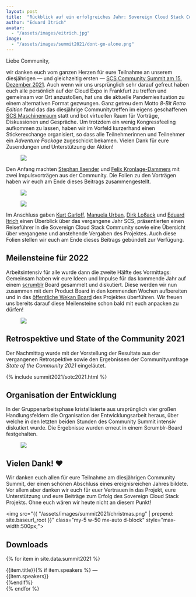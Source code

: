 ```yaml
---
layout: post
title:  "Rückblick auf ein erfolgreiches Jahr: Sovereign Cloud Stack Community Summit 2021"
author: "Eduard Itrich"
avatar: 
  - "/assets/images/eitrich.jpg"
image:
  - "/assets/images/summit2021/dont-go-alone.png"
---
```


Liebe Community,

wir danken euch vom ganzen Herzen für eure Teilnahme an unserem diesjährigen — und gleichzeitig ersten — [SCS Community Summit am 15. Dezember 2021](https://eventyay.com/e/cf85f6e7). Auch wenn wir uns ursprünglich sehr darauf gefreut haben euch alle persönlich auf der Cloud Expo in Frankfurt zu treffen und gemeinsam vor Ort anzustoßen, hat uns die aktuelle Pandemiesituation zu einem alternativen Format gezwungen. Ganz getreu dem Motto *8-Bit Retro Edition* fand das das diesjährige Communitytreffen im eigens geschaffenen [SCS Maschinenraum](https://github.com/SovereignCloudStack/scs-maschinenraum) statt und bot virtuellen Raum für Vorträge, Diskussionen und Gespräche. Um trotzdem ein wenig Kongressfeeling aufkommen zu lassen, haben wir im Vorfeld kurzerhand einen Stickerexchange organisiert, so dass alle Teilnehmerinnen und Teilnehmer ein *Adventure Package* zugeschickt bekamen. Vielen Dank für eure Zusendungen und Unterstützung der Aktion!

<figure class="figure mx-auto d-block" style="width:70%">
  <a href="{{ "/assets/images/summit2021/sticker-exchange-2021.jpg" | prepend: site.baseurl_root }}">
    <img src="{{ "/assets/images/summit2021/sticker-exchange-2021.jpg" | prepend: site.baseurl_root }}" class="figure-img w-100">
  </a>
</figure>

Den Anfang machten [Stephan Ilaender](https://www.linkedin.com/in/stephan-ilaender-128b365/) und [Felix Kronlage-Dammers](https://www.linkedin.com/in/felix-kronlage-dammers-9378a6184/) mit zwei Impulsvorträgen aus der Community. Die Folien zu den Vorträgen haben wir euch am Ende dieses Beitrags zusammengestellt.

<div class="row">
    <div class="col">
        <figure class="figure mx-auto d-block" style="width:70%">
            <a href="{{ "/assets/images/summit2021/screenshot-stephan.png" | prepend: site.baseurl_root }}">
                <img src="{{ "/assets/images/summit2021/screenshot-stephan.png" | prepend: site.baseurl_root }}" class="figure-img w-100">
            </a>
        </figure>
     </div>
    <div class="col">
        <figure class="figure mx-auto d-block" style="width:70%">
            <a href="{{ "/assets/images/summit2021/screenshot-fkr.png" | prepend: site.baseurl_root }}">
                <img src="{{ "/assets/images/summit2021/screenshot-fkr.png" | prepend: site.baseurl_root }}" class="figure-img w-100">
            </a>
        </figure>
    </div>
</div>

Im Anschluss gaben [Kurt Garloff](/garloff), [Manuela Urban](/urban), [Dirk Loßack](/lossack) und [Eduard Itrich](/itrich) einen Überblick über das vergangene Jahr SCS, präsentierten einen Reiseführer in die Sovereign Cloud Stack Community sowie eine Übersicht über vergangene und anstehende Vergaben des Projektes. Auch diese Folien stellen wir euch am Ende dieses Beitrags gebündelt zur Verfügung.

## Meilensteine für 2022

Arbeitsintensiv für alle wurde dann die zweite Hälfte des Vormittags: Gemeinsam haben wir eure Ideen und Impulse für das kommende Jahr auf einem [scrumblr](https://github.com/aliasaria/scrumblr) Board gesammelt und diskutiert. Diese werden wir nun zusammen mit dem Product Board in den kommenden Wochen aufbereiten und in das [öffentliche Wekan Board](https://ms.scs.sovereignit.de/wekan/b/Zi4PKHTuEhugB7bkX/release-planing-r2) des Projektes überführen. Wir freuen uns bereits darauf diese Meilensteine schon bald mit euch anpacken zu dürfen!

<figure class="figure mx-auto d-block" style="width:100%">
  <a href="{{ "/assets/images/summit2021/scrumblr-goals-2022.png" | prepend: site.baseurl_root }}">
    <img src="{{ "/assets/images/summit2021/scrumblr-goals-2022.png" | prepend: site.baseurl_root }}" class="figure-img w-100">
  </a>
</figure>

## Retrospektive und State of the Community 2021

Der Nachmittag wurde mit der Vorstellung der Resultate aus der vergangenen Retrospektive sowie den Ergebnissen der Communityumfrage *State of the Community 2021* eingeläutet.

{% include summit2021/sotc2021.html %}

## Organisation der Entwicklung

In der Gruppenarbeitsphase kristallisierte aus ursprünglich vier großen Handlungsfeldern die Organisation der Entwicklungsarbeit heraus, über welche in den letzten beiden Stunden des Community Summit intensiv diskutiert wurde. Die Ergebnisse wurden erneut in einem Scrumblr-Board festgehalten.

<figure class="figure mx-auto d-block" style="width:100%">
  <a href="{{ "/assets/images/summit2021/scrumblr-organizing.png" | prepend: site.baseurl_root }}">
    <img src="{{ "/assets/images/summit2021/scrumblr-organizing.png" | prepend: site.baseurl_root }}" class="figure-img w-100">
  </a>
</figure>

## Vielen Dank! ❤

Wir danken euch allen für eure Teilnahme am diesjährigen Community Summit, der einen schönen Abschluss eines ereignisreichen Jahres bildete. Vor allem aber danken wir euch für euer Vertrauen in das Projekt, eure Unterstützung und eure Beiträge zum Erfolg des Sovereign Cloud Stack Projekts. Ohne euch wären wir heute nicht an diesem Punkt!

<img src="{{ "/assets/images/summit2021/christmas.png" | prepend: site.baseurl_root }}" class="my-5 w-50 mx-auto d-block" style="max-width:500px;">

## Downloads

{% for item in site.data.summit2021 %}
<div class="list-group-item list-group-item-action d-flex flex-row align-items-start">
  <div class="ms-2 me-4 my-auto">
    <a class="mt-1 text-decoration-none text-secondary stretched-link" href="{{ item.url | prepend: "/assets/" | prepend: site.baseroot_url }}" target="_blank">
        <i class="fa {{item.icon}}"></i>
    </a>
  </div>
  <div>
    {{item.title}}{% if item.speakers %} — <div class="d-inline small fw-light">{{item.speakers}}</div>{%endif%}
  </div>
</div>
{% endfor %}

